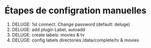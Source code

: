 # Étapes de configration manuelles

1. DELUGE: 1st connect. Change password (default: deluge) 
2. DELUGE: add plugin Label, autoadd
3. DELUGE: create labels: movies & tv
4. DELUGE: config labels directories /data/complete/tv & movies
